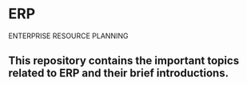 # ERP
ENTERPRISE RESOURCE PLANNING 

## This repository contains the important topics related to ERP and their brief introductions.

